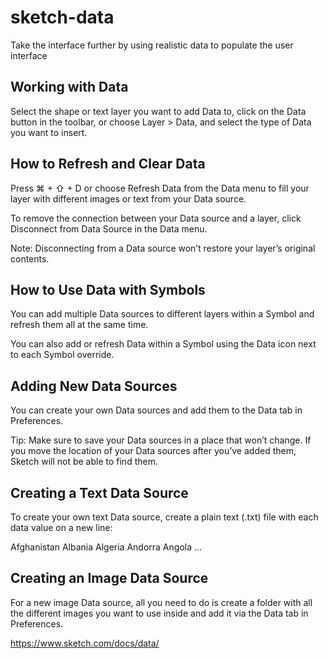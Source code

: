 # sketch-data
Take the interface further by using realistic data to populate the user interface

## Working with Data ##
Select the shape or text layer you want to add Data to, click on the Data button in the toolbar, or choose Layer > Data, and select the type of Data you want to insert.

## How to Refresh and Clear Data ##
Press ⌘ + ⇧ + D or choose Refresh Data from the Data menu to fill your layer with different images or text from your Data source.

To remove the connection between your Data source and a layer, click Disconnect from Data Source in the Data menu.

Note: Disconnecting from a Data source won’t restore your layer’s original contents.

## How to Use Data with Symbols ##
You can add multiple Data sources to different layers within a Symbol and refresh them all at the same time.

You can also add or refresh Data within a Symbol using the Data icon next to each Symbol override.

## Adding New Data Sources ##
You can create your own Data sources and add them to the Data tab in Preferences.

Tip: Make sure to save your Data sources in a place that won’t change. If you move the location of your Data sources after you’ve added them, Sketch will not be able to find them.

## Creating a Text Data Source ##
To create your own text Data source, create a plain text (.txt) file with each data value on a new line:

Afghanistan
Albania
Algeria
Andorra
Angola
...

## Creating an Image Data Source ##
For a new image Data source, all you need to do is create a folder with all the different images you want to use inside and add it via the Data tab in Preferences.

https://www.sketch.com/docs/data/
